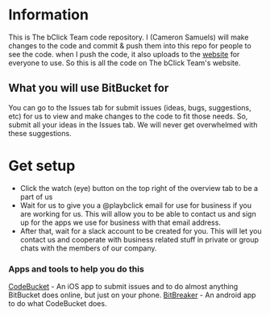 # Information

This is The bClick Team code repository. I (Cameron Samuels) will make changes to the code and commit & push them into this repo for people to see the code. when I push the code, it also uploads to the [website](https://playbclick.com) for everyone to use. So this is all the code on The bClick Team's website.

## What you will use BitBucket for

You can go to the Issues tab for submit issues (ideas, bugs, suggestions, etc) for us to view and make changes to the code to fit those needs.
So, submit all your ideas in the Issues tab. We will never get overwhelmed with these suggestions.

# Get setup

* Click the watch (eye) button on the top right of the overview tab to be a part of us
* Wait for us to give you a @playbclick email for use for business if you are working for us. This will allow you to be able to contact us and sign up for the apps we use for business with that email address.
* After that, wait for a slack account to be created for you. This will let you contact us and cooperate with business related stuff in private or group chats with the members of our company.

### Apps and tools to help you do this

[CodeBucket](https://itunes.apple.com/us/app/codebucket-bitbucket-client/id551531422?mt=8) - An iOS app to submit issues and to do almost anything BitBucket does online, but just on your phone.
[BitBreaker](https://play.google.com/store/apps/details?id=fi.iki.kuitsi.bitbeaker&hl=en) - An android app to do what CodeBucket does.